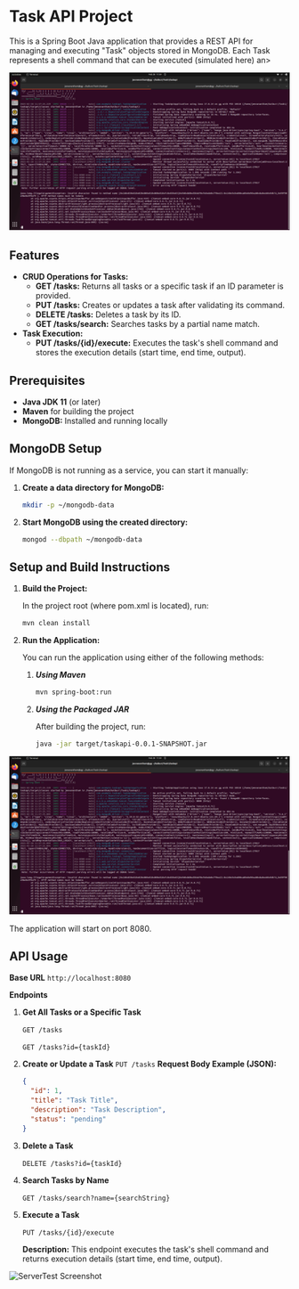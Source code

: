 # Task API Project

This is a Spring Boot Java application that provides a REST API for managing and executing "Task" objects stored in MongoDB. Each Task represents a shell command that can be executed (simulated here) an>

[![Demo video](screenshots/ServerRun.png)](screenshots/Demo1.webm)
## Features

- **CRUD Operations for Tasks:**
  - **GET /tasks:** Returns all tasks or a specific task if an ID parameter is provided.
  - **PUT /tasks:** Creates or updates a task after validating its command.
  - **DELETE /tasks:** Deletes a task by its ID.
  - **GET /tasks/search:** Searches tasks by a partial name match.
- **Task Execution:**
  - **PUT /tasks/{id}/execute:** Executes the task's shell command and stores the execution details (start time, end time, output).

## Prerequisites

- **Java JDK 11** (or later)
- **Maven** for building the project
- **MongoDB:** Installed and running locally

## MongoDB Setup

If MongoDB is not running as a service, you can start it manually:

1. **Create a data directory for MongoDB:**

   ```bash
   mkdir -p ~/mongodb-data
2. **Start MongoDB using the created directory:**
   ```bash
   mongod --dbpath ~/mongodb-data

## Setup and Build Instructions

1. **Build the Project:**

    In the project root (where pom.xml is located), run:
    ```bash
    mvn clean install

2. **Run the Application:**

    You can run the application using either of the following methods:

    1. ***Using Maven***
        ```bash
        mvn spring-boot:run

    2. ***Using the Packaged JAR***

        After building the project, run:
        ```bash
        java -jar target/taskapi-0.0.1-SNAPSHOT.jar
        
![ServerRun Screenshot](screenshots/ServerRun.png)

The application will start on port 8080.


## API Usage

**Base URL**
`http://localhost:8080`

**Endpoints**

1. **Get All Tasks or a Specific Task**

   `GET /tasks`
   
   `GET /tasks?id={taskId}`

2. **Create or Update a Task**
   `PUT /tasks`
   **Request Body Example (JSON):**
   ```json
   {
     "id": 1,
     "title": "Task Title",
     "description": "Task Description",
     "status": "pending"
   }
3. **Delete a Task**

   `DELETE /tasks?id={taskId}`

4. **Search Tasks by Name**

   `GET /tasks/search?name={searchString}`

5. **Execute a Task**

   `PUT /tasks/{id}/execute`
   
   **Description:** This endpoint executes the task's shell command and returns execution details (start time, end time, output).


![ServerTest Screenshot](screenshots/ServerTest.png)
